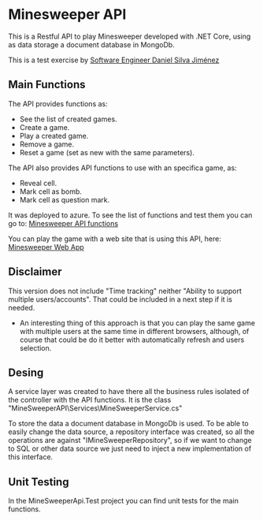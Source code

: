 # Minesweeper API	

This is a Restful API to play Minesweeper developed with .NET Core, using as data storage a document database in MongoDb.

This is a test exercise by [Software Engineer Daniel Silva Jiménez](https://www.linkedin.com/in/daniel-silva-jim%C3%A9nez-12871653)

## Main Functions

The API provides functions as:
* See the list of created games. 
* Create a game.
* Play a created game. 
* Remove a game.
* Reset a game (set as new with the same parameters).
	
The API also provides API functions to use with an specifica game, as: 
* Reveal cell.
* Mark cell as bomb.
* Mark cell as question mark.

It was deployed to azure. To see the list of functions and test them you can go to:
	[Minesweeper API functions](https://minemosquestapi.azurewebsites.net/swagger/index.html)

You can play the game with a web site that is using this API, here:
	[Minesweeper Web App](https://webminesweepergame.azurewebsites.net/)

## Disclaimer
This version does not include "Time tracking" neither "Ability to support multiple users/accounts". That could be included in a next step if it is needed. 

- An interesting thing of this approach is that you can play the same game with multiple users at the same time in different browsers, although, of course that could be  do it better with automatically refresh and users selection.

## Desing
A service layer was created to have there all the business rules isolated of the controller with the API functions. It is the class "MineSweeperAPI\Services\MineSweeperService.cs"

To store the data a document database in MongoDb is used. To be able to easily change the data source, a repository interface was created, so all the operations are against "IMineSweeperRepository", so if we want to change to SQL or other data source we just need to inject a new implementation of this interface.

## Unit Testing
In the MineSweeperApi.Test project you can find unit tests for the main functions.



